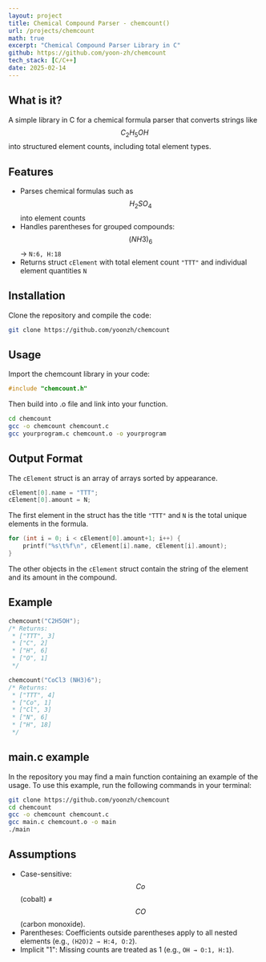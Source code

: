 ```yaml
---
layout: project
title: Chemical Compound Parser - chemcount()
url: /projects/chemcount
math: true
excerpt: "Chemical Compound Parser Library in C"
github: https://github.com/yoon-zh/chemcount
tech_stack: [C/C++]
date: 2025-02-14
---
```


## What is it?

A simple library in C for a chemical formula parser that converts strings like $$C_2H_5OH$$ into structured element counts, including total element types.

## Features

- Parses chemical formulas such as $$H_2SO_4$$ into element counts
- Handles parentheses for grouped compounds: $$(NH3)_6$$ → `N:6, H:18`
- Returns struct `cElement` with total element count `"TTT"` and individual element quantities `N`

## Installation

Clone the repository and compile the code:

```bash
git clone https://github.com/yoonzh/chemcount
```

## Usage

Import the chemcount library in your code:
```c
#include "chemcount.h"
```
 
 Then build into .o file and link into your function.

```bash
cd chemcount  
gcc -o chemcount chemcount.c
gcc yourprogram.c chemcount.o -o yourprogram
```

## Output Format
The `cElement` struct is an array of arrays sorted by appearance.

```c
cElement[0].name = "TTT";
cElement[0].amount = N;
```

The first element in the struct has the title `"TTT"` and `N` is the total unique elements in the formula.

```c
for (int i = 0; i < cElement[0].amount+1; i++) {
    printf("%s\t%f\n", cElement[i].name, cElement[i].amount);
}
```

The other objects in the `cElement` struct contain the string of the element and its amount in the compound.

## Example

```c
chemcount("C2H5OH");
/* Returns:
 * ["TTT", 3]
 * ["C", 2]
 * ["H", 6]
 * ["O", 1]
 */

chemcount("CoCl3 (NH3)6");
/* Returns:
 * ["TTT", 4]
 * ["Co", 1]
 * ["Cl", 3]
 * ["N", 6]
 * ["H", 18]
 */
```

## main.c example

In the repository you may find a main function containing an example of the usage. To use this example, run the following commands in your terminal:

```bash
git clone https://github.com/yoonzh/chemcount
cd chemcount
gcc -o chemcount chemcount.c
gcc main.c chemcount.o -o main
./main
```

## Assumptions
- Case-sensitive: $$Co$$ (cobalt) ≠ $$CO$$ (carbon monoxide).
- Parentheses: Coefficients outside parentheses apply to all nested elements (e.g., `(H2O)2 → H:4, O:2`).
- Implicit "1": Missing counts are treated as 1 (e.g., `OH → O:1, H:1`).

<!--Written by Jorge Porras (2025)-->